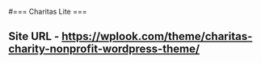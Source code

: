 #=== Charitas Lite ===

## Site URL - https://wplook.com/theme/charitas-charity-nonprofit-wordpress-theme/
